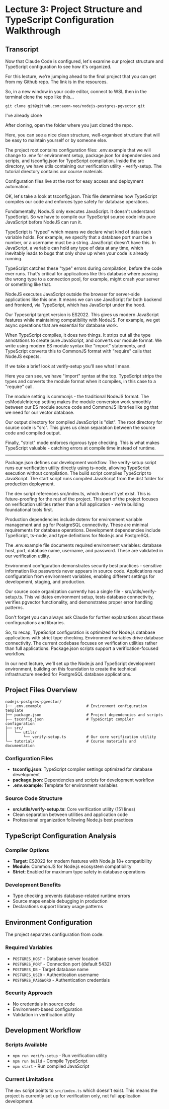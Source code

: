 # Lecture 3: Project Structure and TypeScript Configuration Walkthrough

## Transcript

Now that Claude Code is configured, let's examine our project structure and TypeScript configuration to see how it's organized.

For this lecture, we're jumping ahead to the final project that you can get from my Github repo. The link is in the resources.

So, in a new window in your code editor, connect to WSL then in the terminal clone the repo like this...

```
git clone git@github.com:aeon-neo/nodejs-postgres-pgvector.git
```

I've already clone

After cloning, open the folder where you just cloned the repo.

Here, you can see a nice clean structure, well-organised structure that will be easy to maintain yourself or by someone else.

The project root contains configuration files: .env.example that we will change to .env for environment setup, package.json for dependencies and scripts, and tsconfig.json for TypeScript compilation. Inside the src directory, we have utils containing our verification utility - verify-setup. The tutorial directory contains our course materials.

Configuration files live at the root for easy access and deployment automation.

OK, let's take a look at tsconfig.json. This file determines how TypeScript compiles our code and enforces type safety for database operations.

Fundamentally, NodeJS only executes JavaScript. It doesn't understand TypeScript. So we have to compile our TypeScript source code into pure JavaScript before NodeJS can run it.

TypeScript is "typed" which means we declare what kind of data each variable holds. For example, we specify that a database port must be a number, or a username must be a string. JavaScript doesn't have this. In JavaScript, a variable can hold any type of data at any time, which inevitably leads to bugs that only show up when your code is already running.

TypeScript catches these "type" errors during compilation, before the code ever runs. That's critical for applications like this database where passing the wrong type to a connection pool, for example, might crash your server or something like that.

NodeJS executes JavaScript outside the browser for server-side applications like this one. It means we can use JavaScript for both backend and frontend, via TypeScript, which has JavaScript under the hood.

Our Typescript target version is ES2022. This gives us modern JavaScript features while maintaining compatibility with NodeJS. For example, we get async operations that are essential for database work.

When TypeScript compiles, it does two things. It strips out all the type annotations to create pure JavaScript, and converts our module format. We write using modern ES module syntax like "import" statements, and TypeScript converts this to CommonJS format with "require" calls that NodeJS expects.

If we take a brief look at verify-setup you'll see what I mean.

Here you can see, we have "import" syntax at the top. TypeScript strips the types and converts the module format when it compiles, in this case to a "require" call.

The module setting is commonjs - the traditional NodeJS format. The esModuleInterop setting makes the module conversion work smoothly between our ES module source code and CommonJS libraries like pg that we need for our vector database.

Our output directory for compiled JavaScript is "dist". The root directory for source code is "src". This gives us clean separation between the source code and compiled output.

Finally, "strict" mode enforces rigorous type checking. This is what makes TypeScript valuable - catching errors at compile time instead of runtime.

---

Package.json defines our development workflow. The verify-setup script runs our verification utility directly using ts-node, allowing TypeScript execution without compilation. The build script compiles TypeScript to JavaScript. The start script runs compiled JavaScript from the dist folder for production deployment.

The dev script references src/index.ts, which doesn't yet exist. This is future-proofing for the rest of the project. This part of the project focuses on verification utilities rather than a full application - we're building foundational tools first.

Production dependencies include dotenv for environment variable management and pg for PostgreSQL connectivity. These are minimal requirements for database operations. Development dependencies include TypeScript, ts-node, and type definitions for Node.js and PostgreSQL.

The .env.example file documents required environment variables: database host, port, database name, username, and password. These are validated in our verification utility.

Environment configuration demonstrates security best practices - sensitive information like passwords never appears in source code. Applications read configuration from environment variables, enabling different settings for development, staging, and production.

Our source code organization currently has a single file - src/utils/verify-setup.ts. This validates environment setup, tests database connectivity, verifies pgvector functionality, and demonstrates proper error handling patterns.

Don't forget you can always ask Claude for further explanations about these confirgurations and libraries.

So, to recap, TypeScript configuration is optimized for Node.js database applications with strict type checking. Environment variables drive database connectivity. The current codebase focuses on verification utilities rather than full applications. Package.json scripts support a verification-focused workflow.

In our next lecture, we'll set up the Node.js and TypeScript development environment, building on this foundation to create the technical infrastructure needed for PostgreSQL database applications.

## Project Files Overview

```
nodejs-postgres-pgvector/
├── .env.example                    # Environment configuration template
├── package.json                    # Project dependencies and scripts
├── tsconfig.json                   # TypeScript compiler configuration
├── src/
│   └── utils/
│       └── verify-setup.ts         # Our core verification utility
└── tutorial/                       # Course materials and documentation
```

### Configuration Files

- **tsconfig.json**: TypeScript compiler settings optimized for database development
- **package.json**: Dependencies and scripts for development workflow
- **.env.example**: Template for environment variables

### Source Code Structure

- **src/utils/verify-setup.ts**: Core verification utility (151 lines)
- Clean separation between utilities and application code
- Professional organization following Node.js best practices

## TypeScript Configuration Analysis

### Compiler Options

- **Target**: ES2022 for modern features with Node.js 18+ compatibility
- **Module**: CommonJS for Node.js ecosystem compatibility
- **Strict**: Enabled for maximum type safety in database operations

### Development Benefits

- Type checking prevents database-related runtime errors
- Source maps enable debugging in production
- Declarations support library usage patterns

## Environment Configuration

The project separates configuration from code:

### Required Variables

- `POSTGRES_HOST` - Database server location
- `POSTGRES_PORT` - Connection port (default 5432)
- `POSTGRES_DB` - Target database name
- `POSTGRES_USER` - Authentication username
- `POSTGRES_PASSWORD` - Authentication credentials

### Security Approach

- No credentials in source code
- Environment-based configuration
- Validation in verification utility

## Development Workflow

### Scripts Available

- `npm run verify-setup` - Run verification utility
- `npm run build` - Compile TypeScript
- `npm start` - Run compiled JavaScript

### Current Limitations

The `dev` script points to `src/index.ts` which doesn't exist. This means the project is currently set up for verification only, not full application development.
